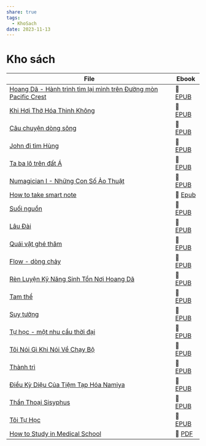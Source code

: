 ```yaml
---
share: true
tags:
  - KhoSach
date: 2023-11-13
---
```


# Kho sách

| File                                                                                                                                                             | Ebook                                                                                                |
| ---------------------------------------------------------------------------------------------------------------------------------------------------------------- | ---------------------------------------------------------------------------------------------------- |
| [Hoang Dã - Hành trình tìm lại mình trên Đường mòn Pacific Crest](./Hoang%20D%C3%A3%20-%20H%C3%A0nh%20tr%C3%ACnh%20t%C3%ACm%20l%E1%BA%A1i%20m%C3%ACnh%20tr%C3%AAn%20%C4%90%C6%B0%E1%BB%9Dng%20m%C3%B2n%20Pacific%20Crest.md) | 📘 [EPUB](https://onedrive.live.com/dowwnload?resid=E92BC60129512289%21172&authkey=!AC60bCVJF5bX4I4) |
| [Khi Hơi Thở Hóa Thinh Không](./Khi%20H%C6%A1i%20Th%E1%BB%9F%20H%C3%B3a%20Thinh%20Kh%C3%B4ng.md)                                                                         | 📘 [EPUB](https://onedrive.live.com/download?resid=E92BC60129512289%21171&authkey=!ACRGB9N6rol-1bQ)  |
| [Câu chuyện dòng sông](./C%C3%A2u%20chuy%E1%BB%87n%20d%C3%B2ng%20s%C3%B4ng.md)                                                                                       | 📘 [EPUB](https://onedrive.live.com/download?resid=E92BC60129512289%21170&authkey=!ANI7OD63zRkeG30)  |
| [John đi tìm Hùng](./John%20%C4%91i%20t%C3%ACm%20H%C3%B9ng.md)                                                                                               | 📘 [EPUB](https://onedrive.live.com/download?resid=E92BC60129512289%21168&authkey=!AJSSQTo5coD3Wng)  |
| [Ta ba lô trên đất Á](./Ta%20ba%20l%C3%B4%20tr%C3%AAn%20%C4%91%E1%BA%A5t%20%C3%81.md)                                                                                         | 📘 [EPUB](https://onedrive.live.com/download?resid=E92BC60129512289%21167&authkey=!AJE6b6h62AWvLmM)  |
| [Numagician I - Những Con Số Ảo Thuật](./Numagician%20I%20-%20Nh%E1%BB%AFng%20Con%20S%E1%BB%91%20%E1%BA%A2o%20Thu%E1%BA%ADt.md)                                                       | 📘 [EPUB](https://onedrive.live.com/download?resid=E92BC60129512289%21166&authkey=!AOe4Q_9fXSQDMi4)  |
| [How to take smart note](./How%20to%20take%20smart%20note.md)                                                                                   | 📘 [Epub](https://onedrive.live.com/download?resid=E92BC60129512289%21162&authkey=!ACAHXyxr-XNkNtU)  |
| [Suối nguồn](./Su%E1%BB%91i%20ngu%E1%BB%93n.md)                                                                                                           | 📘 [EPUB](https://onedrive.live.com/download?resid=E92BC60129512289%21161&authkey=!AOzzN4AoL6u3Olc)  |
| [Lâu Đài](./L%C3%A2u%20%C4%90%C3%A0i.md)                                                                                                                 | 📘 [EPUB](https://onedrive.live.com/download?resid=E92BC60129512289%21160&authkey=!ANZOabvl6www7fM)  |
| [Quái vật ghé thăm](./Qu%C3%A1i%20v%E1%BA%ADt%20gh%C3%A9%20th%C4%83m.md)                                                                                             | 📘 [EPUB](https://onedrive.live.com/download?resid=E92BC60129512289%21146&authkey=!AM7V3XsMlF1slZE)  |
| [Flow - dòng chảy](./Flow%20-%20d%C3%B2ng%20ch%E1%BA%A3y.md)                                                                                               | 📘 [EPUB](https://onedrive.live.com/download?resid=E92BC60129512289%21145&authkey=!AKIpLNZFODzrdwY)  |
| [Rèn Luyện Kỹ Năng Sinh Tồn Nơi Hoang Dã](./R%C3%A8n%20Luy%E1%BB%87n%20K%E1%BB%B9%20N%C4%83ng%20Sinh%20T%E1%BB%93n%20N%C6%A1i%20Hoang%20D%C3%A3.md)                                                 | 📘 [EPUB](https://onedrive.live.com/download?resid=E92BC60129512289%21144&authkey=!AK_j7nwtSi7tGlU)  |
| [Tam thể](./Tam%20th%E1%BB%83.md)                                                                                                                 | 📘 [EPUB](https://onedrive.live.com/download?resid=E92BC60129512289%21141&authkey=!AArX_gWQDDjpoPE)  |
| [Suy tưởng](./Suy%20t%C6%B0%E1%BB%9Fng.md)                                                                                                             | 📘 [EPUB](https://onedrive.live.com/download?resid=E92BC60129512289%21139&authkey=!AEPjrMaAhPHRdAM)  |
| [Tự học - một nhu cầu thời đại](./T%E1%BB%B1%20h%E1%BB%8Dc%20-%20m%E1%BB%99t%20nhu%20c%E1%BA%A7u%20th%E1%BB%9Di%20%C4%91%E1%BA%A1i.md)                                                                     | 📘 [EPUB](https://onedrive.live.com/download?resid=E92BC60129512289%21136&authkey=!ALEupx-BFHlR64g)  |
| [Tôi Nói Gì Khi Nói Về Chạy Bộ](./T%C3%B4i%20N%C3%B3i%20G%C3%AC%20Khi%20N%C3%B3i%20V%E1%BB%81%20Ch%E1%BA%A1y%20B%E1%BB%99.md)                                                                     | 📘 [EPUB](https://onedrive.live.com/download?resid=E92BC60129512289%21132&authkey=!AAPSuEtaePaU-sM)  |
| [Thành trì](./Th%C3%A0nh%20tr%C3%AC.md)                                                                                                             | 📘 [EPUB](https://onedrive.live.com/download?resid=E92BC60129512289%21131&authkey=!AEps34BmYhxeQ9Q)  |
| [Điều Kỳ Diệu Của Tiệm Tạp Hóa Namiya](./%C4%90i%E1%BB%81u%20K%E1%BB%B3%20Di%E1%BB%87u%20C%E1%BB%A7a%20Ti%E1%BB%87m%20T%E1%BA%A1p%20H%C3%B3a%20Namiya.md)                                                       | 📘 [EPUB](https://onedrive.live.com/download?resid=E92BC60129512289%21133&authkey=!ALVKfnD3YetdmkA)  |
| [Thần Thoại Sisyphus](./Th%E1%BA%A7n%20Tho%E1%BA%A1i%20Sisyphus.md)                                                                                         | 📘 [EPUB](https://onedrive.live.com/download?resid=E92BC60129512289%21130&authkey=!ANtPm4g0YNPGhsg)  |
| [Tôi Tự Học](./T%C3%B4i%20T%E1%BB%B1%20H%E1%BB%8Dc.md)                                                                                                           | 📘 [EPUB](https://onedrive.live.com/download?resid=E92BC60129512289%21138&authkey=!AB0rPU2Me_RLkG4)  |
| [How to Study in Medical School](./How%20to%20Study%20in%20Medical%20School.md)                                                                   | 📙 [PDF](https://onedrive.live.com/download?resid=E92BC60129512289%21137&authkey=!AIFEgkU1djD4gl8)   |


